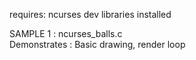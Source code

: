 requires: ncurses dev libraries installed    
    
SAMPLE 1 : ncurses_balls.c   
Demonstrates : Basic drawing, render loop
